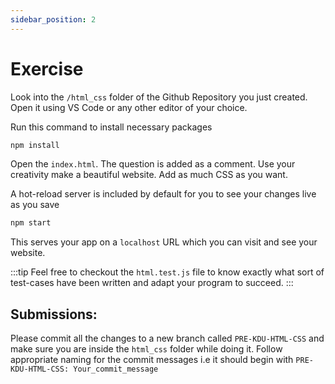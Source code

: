 ```yaml
---
sidebar_position: 2
---
```


# Exercise

Look into the `/html_css` folder of the Github Repository you just created. Open it using VS Code or any other editor of your choice.

Run this command to install necessary packages
```bash
npm install
```

Open the `index.html`. The question is added as a comment. Use your creativity make a beautiful website. Add as much CSS as you want.

A hot-reload server is included by default for you to see your changes live as you save
```bash
npm start
```

This serves your app on a `localhost` URL which you can visit and see your website.

:::tip
Feel free to checkout the `html.test.js` file to know exactly what sort of test-cases have been written and adapt your program to succeed.
:::

## Submissions:

Please commit all the changes to a new branch called `PRE-KDU-HTML-CSS` and make sure you are inside the `html_css` folder while doing it. Follow appropriate naming for the commit messages i.e it should begin with `PRE-KDU-HTML-CSS: Your_commit_message`
